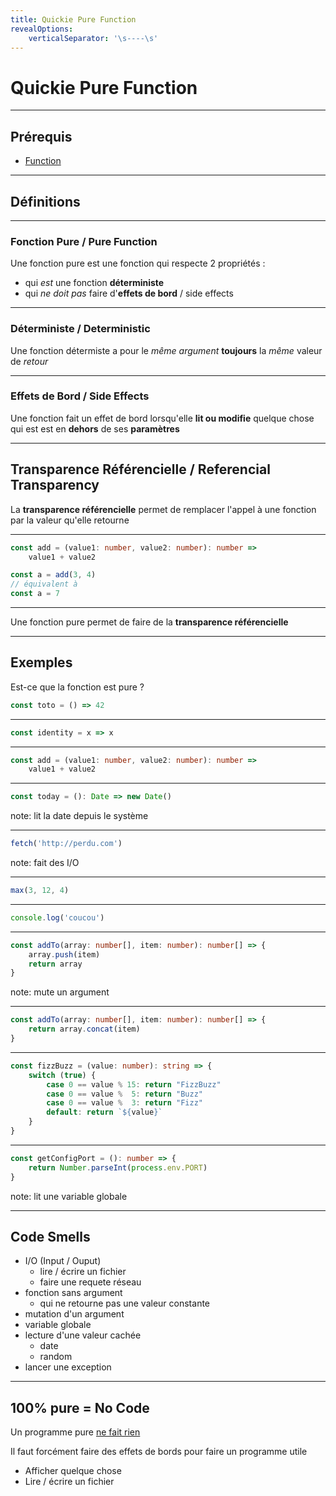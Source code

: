 ```yaml
---
title: Quickie Pure Function
revealOptions:
    verticalSeparator: '\s----\s'
---
```

# Quickie Pure Function

---

## Prérequis

- [Function](./quickie_functions.md)

---

## Définitions

----

### Fonction Pure / Pure Function

<div class="fragment">

Une fonction pure est une fonction qui respecte 2 propriétés :

- qui _est_ une fonction **déterministe**
- qui _ne doit pas_ faire d'**effets de bord** / side effects

</div>

----

### Déterministe / Deterministic

<div class="fragment">

Une fonction détermiste a pour le _même argument_ **toujours** la _même_ valeur de _retour_

</div>

----

### Effets de Bord / Side Effects

<div class="fragment">

Une fonction fait un effet de bord lorsqu'elle **lit ou modifie** quelque chose qui est est en **dehors** de ses **paramètres**

</div>

----

## Transparence Référencielle / Referencial Transparency

La **transparence référencielle** permet de remplacer l'appel à une fonction par la valeur qu'elle retourne

----

```typescript
const add = (value1: number, value2: number): number =>
    value1 + value2

const a = add(3, 4)
// équivalent à
const a = 7
```

----

Une fonction pure permet de faire de la **transparence référencielle**

---

## Exemples

Est-ce que la fonction est pure ?

```typescript
const toto = () => 42
```

----

```typescript
const identity = x => x
```

----

```typescript
const add = (value1: number, value2: number): number =>
    value1 + value2
```

----

```typescript
const today = (): Date => new Date()
```

note:
    lit la date depuis le système

----

```typescript
fetch('http://perdu.com')
```

note:
    fait des I/O

----

```typescript
max(3, 12, 4)
```

----

```typescript
console.log('coucou')
```

----

```typescript
const addTo(array: number[], item: number): number[] => {
    array.push(item)
    return array
}
```

note:
    mute un argument

----

```typescript
const addTo(array: number[], item: number): number[] => {
    return array.concat(item)
}
```

----

```typescript
const fizzBuzz = (value: number): string => {
    switch (true) {
        case 0 == value % 15: return "FizzBuzz"
        case 0 == value %  5: return "Buzz"
        case 0 == value %  3: return "Fizz"
        default: return `${value}`
    }
}
```

----

```typescript
const getConfigPort = (): number => {
    return Number.parseInt(process.env.PORT)
}
```

note:
    lit une variable globale

---

## Code Smells

- I/O (Input / Ouput)
  - lire / écrire un fichier
  - faire une requete réseau
- fonction sans argument
  - qui ne retourne pas une valeur constante
- mutation d'un argument
- variable globale
- lecture d'une valeur cachée
  - date
  - random
- lancer une exception

---

## 100% pure = No Code

Un programme pure [ne fait rien](https://github.com/kelseyhightower/nocode)

Il faut forcément faire des effets de bords pour faire un programme utile

- Afficher quelque chose
- Lire / écrire un fichier
